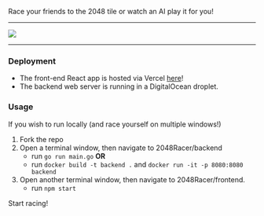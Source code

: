 Race your friends to the 2048 tile or watch an AI play it for you!

---

![](img/demo.png)

---
### Deployment
* The front-end React app is hosted via Vercel [here](https://2048-racer.vercel.app/)!
* The backend web server is running in a DigitalOcean droplet.
### Usage
If you wish to run locally (and race yourself on multiple windows!)
1. Fork the repo
2. Open a terminal window, then navigate to 2048Racer/backend
    * run `go run main.go`
**OR**
    * run `docker build -t backend .` and `docker run -it -p 8080:8080 backend`
3. Open another terminal window, then navigate to 2048Racer/frontend.
    * run `npm start`

Start racing!
